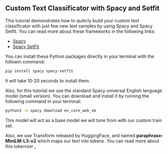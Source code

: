 <h2>Custom Text Classificator with Spacy and Setfit</h2>

<p>This tutorial demonstrates how to quikcly build your custom text classificator with just few new text samples by using Spacy and Spacy Setfit.
You can read more about these frameworks in the following links:
</p>
<ul>
<li><a href="https://spacy.io/">Spacy</a></li>
<li><a href="https://github.com/huggingface/setfit">Spacy SetFit</a></li>
</ul>

<p>You can install these Python packages directly in your terminal with the followin command:</p>

```bash
pip install spacy spacy-setfit
```
<p>It will take 10-20 seconds to install them.</p>

<p>Also, for this tutorial we use the standard Spacy universal English language model (small version). You can download and install it by running the following command in your terminal:</p>

```bash
python3 -m spacy download en_core_web_sm
```

<p>This model will act as a base model we will tune from with our custom train set.</p>

<p>Also, we use Transform released by HuggingFace, and named <b>paraphrase-MiniLM-L3-v2</b> which maps our text into tokens. You can read more about this tokenizer <a href="https://huggingface.co/sentence-transformers/paraphrase-MiniLM-L3-v2"here</a>.</p>

